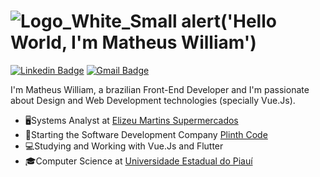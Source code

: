 # ![Logo_White_Small](https://user-images.githubusercontent.com/22848998/118201520-03ca0a80-b42e-11eb-8487-2311931462a9.png) alert('Hello World, I'm Matheus William') 

[![Linkedin Badge](https://img.shields.io/badge/-Matheus%20William-141B4D?style=flat-square&logo=Linkedin&logoColor=EF4B81&link=https://www.linkedin.com/in/matheus-william-6a10a1185/)](https://www.linkedin.com/in/matheus-william-6a10a1185/) 
[![Gmail Badge](https://img.shields.io/badge/-matheuswilliamdev@gmail.com-141B4D?style=flat-square&logo=Gmail&logoColor=EF4B81&link=mailto:matheuswilliamdev@gmail.com)](mailto:matheuswilliamdev@gmail.com)

I'm Matheus William, a brazilian Front-End Developer and I'm passionate about Design and Web Development technologies (specially Vue.Js). 

- 🖥️Systems Analyst at [Elizeu Martins Supermercados](https://www.elizeumartins.com.br/)
- 🏢Starting the Software Development Company [Plinth Code](https://www.instagram.com/plinthcode/)
- 💻Studying and Working with Vue.Js and Flutter
- 🎓Computer Science at [Universidade Estadual do Piauí](https://www.uespi.br/site/)
